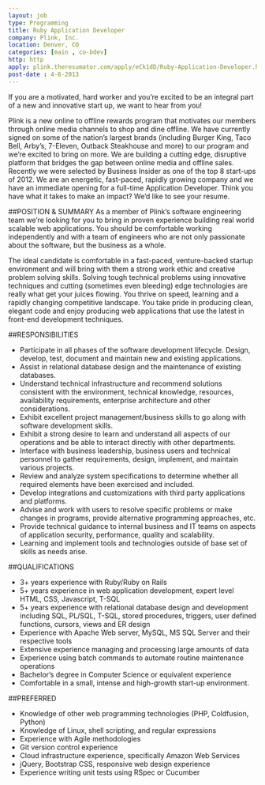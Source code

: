 ```yaml
---
layout: job
type: Programming
title: Ruby Application Developer
company: Plink, Inc.
location: Denver, CO
categories: [main , co-bdev]
http: http
apply: plink.theresumator.com/apply/eCk1dD/Ruby-Application-Developer.html
post-date : 4-6-2013
---
```


If you are a motivated, hard worker and you’re excited to be an integral part of a new and innovative start up, we want to hear from you!

Plink is a new online to offline rewards program that motivates our members through online media channels to shop and dine offline. We have currently signed on some of the nation’s largest brands (including Burger King, Taco Bell, Arby’s, 7-Eleven, Outback Steakhouse and more) to our program and we’re excited to bring on more.  We are building a cutting edge, disruptive platform that bridges the gap between online media and offline sales. Recently we were selected by Business Insider as one of the top 8 start-ups of 2012. We are an energetic, fast-paced, rapidly growing company and we have an immediate opening for a full-time Application Developer. Think you have what it takes to make an impact? We’d like to see your resume.

##POSITION & SUMMARY
As a member of Plink’s software engineering team we’re looking for you to bring in proven experience building real world scalable web applications. You should be comfortable working independently and with a team of engineers who are not only passionate about the software, but the business as a whole.

The ideal candidate is comfortable in a fast-paced, venture-backed startup environment and will bring with them a strong work ethic and creative problem solving skills. Solving tough technical problems using innovative techniques and cutting (sometimes even bleeding) edge technologies are really what get your juices flowing. You thrive on speed, learning and a rapidly changing competitive landscape. You take pride in producing clean, elegant code and enjoy producing web applications that use the latest in front-end development techniques.

##RESPONSIBILITIES
* Participate in all phases of the software development lifecycle.  Design, develop, test, document and maintain new and existing applications.
* Assist in relational database design and the maintenance of existing databases.
* Understand technical infrastructure and recommend solutions consistent with the environment, technical knowledge, resources, availability requirements, enterprise architecture and other considerations.
* Exhibit excellent project management/business skills to go along with software development skills.
* Exhibit a strong desire to learn and understand all aspects of our operations and be able to interact directly with other departments.
* Interface with business leadership, business users and technical personnel to gather requirements, design, implement, and maintain various projects.
* Review and analyze system specifications to determine whether all required elements have been exercised and included.
* Develop integrations and customizations with third party applications and platforms.
* Advise and work with users to resolve specific problems or make changes in programs, provide alternative programming approaches, etc.
* Provide technical guidance to internal business and IT teams on aspects of application security, performance, quality and scalability.
* Learning and implement tools and technologies outside of base set of skills as needs arise.

##QUALIFICATIONS
* 3+ years experience with Ruby/Ruby on Rails
* 5+ years experience in web application development, expert level HTML, CSS, Javascript, T-SQL
* 5+ years experience with relational database design and development including SQL, PL/SQL, T-SQL, stored procedures, triggers, user defined functions, cursors, views and ER design
* Experience with Apache Web server, MySQL, MS SQL Server and their respective tools
* Extensive experience managing and processing large amounts of data
* Experience using batch commands to automate routine maintenance operations
* Bachelor’s degree in Computer Science or equivalent experience
* Comfortable in a small, intense and high-growth start-up environment.

##PREFERRED
* Knowledge of other web programming technologies (PHP, Coldfusion, Python)
* Knowledge of Linux, shell scripting, and regular expressions
* Experience with Agile methodologies
* Git version control experience
* Cloud infrastructure experience, specifically Amazon Web Services
* jQuery, Bootstrap CSS, responsive web design experience
* Experience writing unit tests using RSpec or Cucumber



